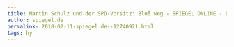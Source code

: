 ```yaml
---
title: Martin Schulz und der SPD-Vorsitz: Bloß weg - SPIEGEL ONLINE - Politik
author: spiegel.de
permalink: 2018-02-11-spiegel.de--12740921.html
tags: hy
---
```


